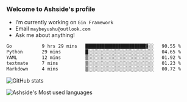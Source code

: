 ### Welcome to Ashside's profile

- I’m currently working on `Gin Framework`
- Email `maybeyushu@outlook.com`
- Ask me about anything!

<!--START_SECTION:waka-->

```txt
Go           9 hrs 29 mins   ██████████████████████▓░░   90.55 %
Python       29 mins         █░░░░░░░░░░░░░░░░░░░░░░░░   04.65 %
YAML         12 mins         ▒░░░░░░░░░░░░░░░░░░░░░░░░   01.92 %
textmate     7 mins          ▒░░░░░░░░░░░░░░░░░░░░░░░░   01.23 %
Markdown     4 mins          ▒░░░░░░░░░░░░░░░░░░░░░░░░   00.72 %
```

<!--END_SECTION:waka-->

![GitHub stats](https://github-readme-stats.vercel.app/api?username=Ashside)

![Ashside's Most used languages](https://github-readme-stats.vercel.app/api/top-langs/?username=Ashside&layout=compact&hide_border=true&langs_count=10)


